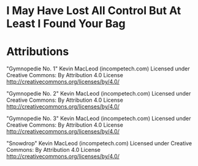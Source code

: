 # I May Have Lost All Control But At Least I Found Your Bag




# Attributions

"Gymnopedie No. 1" Kevin MacLeod (incompetech.com)
Licensed under Creative Commons: By Attribution 4.0 License
http://creativecommons.org/licenses/by/4.0/

"Gymnopedie No. 2" Kevin MacLeod (incompetech.com)
Licensed under Creative Commons: By Attribution 4.0 License
http://creativecommons.org/licenses/by/4.0/

"Gymnopedie No. 3" Kevin MacLeod (incompetech.com)
Licensed under Creative Commons: By Attribution 4.0 License
http://creativecommons.org/licenses/by/4.0/

"Snowdrop" Kevin MacLeod (incompetech.com)
Licensed under Creative Commons: By Attribution 4.0 License
http://creativecommons.org/licenses/by/4.0/

